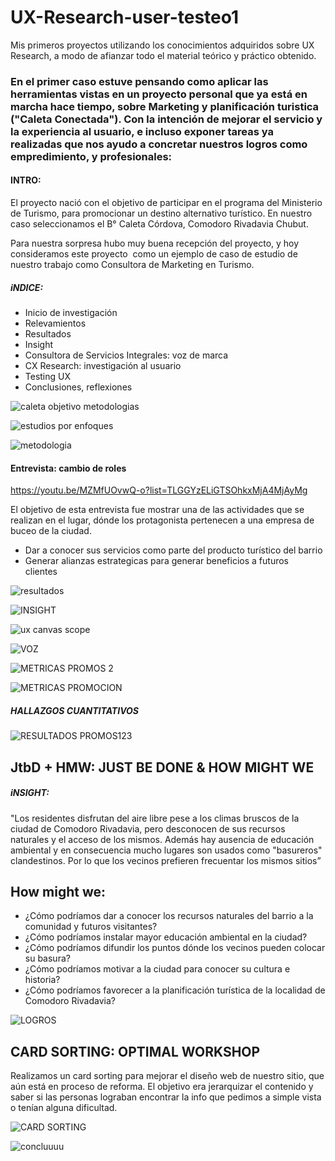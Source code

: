# UX-Research-user-testeo1
Mis primeros proyectos utilizando los conocimientos adquiridos sobre UX Research, a modo de afianzar todo el material teórico y práctico obtenido. 

### En el primer caso estuve pensando como aplicar las herramientas vistas en un proyecto personal que ya está en marcha hace tiempo, sobre Marketing y planificación turistica ("Caleta Conectada"). Con la intención de mejorar el servicio y la experiencia al usuario, e incluso exponer tareas ya realizadas que nos ayudo a concretar nuestros logros como empredimiento, y profesionales: 

#### INTRO:
El proyecto nació con el objetivo de participar en el programa del Ministerio de Turismo, para promocionar un destino alternativo turístico. En nuestro caso seleccionamos el B° Caleta Córdova, Comodoro Rivadavia Chubut. 

Para nuestra sorpresa hubo muy buena recepción del proyecto, y hoy consideramos este proyecto  como un ejemplo de caso de estudio de nuestro trabajo como Consultora de Marketing en Turismo.

##### iNDICE: 

- Inicio de investigación
- Relevamientos 
- Resultados 
- Insight
- Consultora de Servicios Integrales: voz de marca
- CX Research: investigación al usuario
- Testing UX
- Conclusiones, reflexiones

![caleta objetivo metodologias](https://user-images.githubusercontent.com/80054717/184385874-cda13f8d-cfb1-4814-8406-16dfd5a19d4b.png)

![estudios por enfoques](https://user-images.githubusercontent.com/80054717/184385948-97659342-0433-4e40-a51d-0188bf003ada.png)

![metodologia](https://user-images.githubusercontent.com/80054717/184386048-f2e21424-1714-4cc1-8867-4b63d357b55c.png)

#### Entrevista: cambio de roles 
https://youtu.be/MZMfUOvwQ-o?list=TLGGYzELiGTSOhkxMjA4MjAyMg

El objetivo de esta entrevista fue mostrar una de las actividades que se realizan en el lugar, dónde los protagonista pertenecen a una empresa de buceo de la ciudad. 
- Dar a conocer sus servicios como parte del producto turístico del barrio 
- Generar alianzas estrategicas para generar beneficios a futuros clientes 

![resultados](https://user-images.githubusercontent.com/80054717/184386419-d1ad53ac-cdce-4513-8e62-b9a505fa768e.png)


![INSIGHT](https://user-images.githubusercontent.com/80054717/184386504-51fad926-cdc2-4aee-81d6-f8bec013f1ca.png)


![ux canvas scope](https://user-images.githubusercontent.com/80054717/184387566-a6530286-a890-4449-8663-dd04b71cb57c.png)


![VOZ](https://user-images.githubusercontent.com/80054717/184387670-c6c0bcc2-4403-429c-ac9e-30ac69dab2e9.png)


![METRICAS PROMOS 2](https://user-images.githubusercontent.com/80054717/184388161-5428be39-6479-4daa-8775-82eb411b8294.png)

![METRICAS PROMOCION](https://user-images.githubusercontent.com/80054717/184388197-4c8d7cff-bcc0-4e90-907b-7e63b9bb4dd5.png)

##### HALLAZGOS CUANTITATIVOS

![RESULTADOS PROMOS123](https://user-images.githubusercontent.com/80054717/184388437-4e090b54-4d8c-4643-8efc-4843d2def813.png)


## JtbD + HMW: JUST BE DONE & HOW MIGHT WE

##### iNSIGHT: 
"Los residentes disfrutan del aire libre pese a los climas bruscos de la ciudad de Comodoro Rivadavia, pero desconocen de sus recursos naturales y el acceso de los mismos. Además hay ausencia de educación ambiental y en consecuencia mucho lugares son usados como "basureros" clandestinos. Por lo que los vecinos prefieren frecuentar los mismos sitios”

## How might we:

- ¿Cómo podríamos dar a conocer los recursos naturales del barrio a la comunidad y futuros visitantes?
- ¿Cómo podríamos instalar mayor educación ambiental en la ciudad?
- ¿Cómo podríamos difundir los puntos dónde los vecinos pueden colocar su basura?
- ¿Cómo podríamos motivar a la ciudad para conocer su cultura e historia?
- ¿Cómo podríamos favorecer a la planificación turística de la localidad de Comodoro Rivadavia?


![LOGROS](https://user-images.githubusercontent.com/80054717/184388834-05a9dcbc-31bf-4e15-8f3b-f0417420f547.png)



## CARD SORTING: OPTIMAL WORKSHOP

Realizamos un card sorting para mejorar el diseño web de nuestro sitio, que aún está en proceso de reforma.
El objetivo era jerarquizar el contenido y saber si las personas lograban encontrar la info que pedimos a simple vista o tenían alguna dificultad.



![CARD SORTING](https://user-images.githubusercontent.com/80054717/184389002-da2a6690-db3f-4e38-8a28-a9440b3a6b7c.png)


![concluuuu](https://user-images.githubusercontent.com/80054717/184389280-53c44e0e-94a4-40d1-9152-46e41224d6a2.png)





